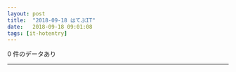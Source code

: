 ```yaml
---
layout: post
title:  "2018-09-18 はてぶIT"
date:   2018-09-18 09:01:08
tags: [it-hotentry]
---
```

0 件のデータあり

<hr>

